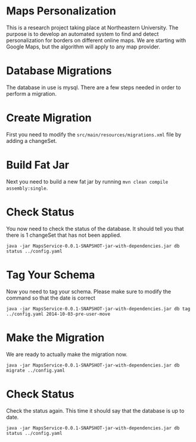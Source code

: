 Maps Personalization
====================

This is a research project taking place at Northeastern University. The purpose is to develop an automated system to find and detect personalization for borders on different online maps. We are starting with Google Maps, but the algorithm will apply to any map provider.

Database Migrations
===================

The database in use is mysql. There are a few steps needed in order to perform a migration. 

Create Migration
================

First you need to modify the ```src/main/resources/migrations.xml``` file by adding a changeSet.


Build Fat Jar
=============

Next you need to build a new fat jar by running ```mvn clean compile assembly:single```.

Check Status
============

You now need to check the status of the database. It should tell you that there is 1 changeSet that has not been applied.

```java -jar MapsService-0.0.1-SNAPSHOT-jar-with-dependencies.jar db status ../config.yaml```

Tag Your Schema
================

Now you need to tag your schema. Please make sure to modify the command so that the date is correct

```java -jar MapsService-0.0.1-SNAPSHOT-jar-with-dependencies.jar db tag ../config.yaml 2014-10-03-pre-user-move```

Make the Migration
==================

We are ready to actually make the migration now.

```java -jar MapsService-0.0.1-SNAPSHOT-jar-with-dependencies.jar db migrate ../config.yaml```

Check Status
============

Check the status again. This time it should say that the database is up to date.

```java -jar MapsService-0.0.1-SNAPSHOT-jar-with-dependencies.jar db status ../config.yaml```
